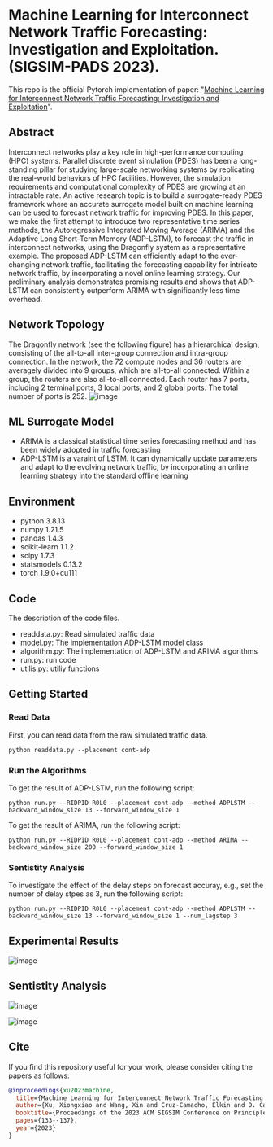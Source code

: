 # Machine Learning for Interconnect Network Traffic Forecasting: Investigation and Exploitation. (SIGSIM-PADS 2023).
This repo is the official Pytorch implementation of paper: "[Machine Learning for Interconnect Network Traffic Forecasting: Investigation and Exploitation](https://xiongxiaoxu.github.io/publications/PADS23_ML.pdf)".

## Abstract
Interconnect networks play a key role in high-performance computing (HPC) systems. Parallel discrete event simulation (PDES) has been a long-standing pillar for studying large-scale networking systems by replicating the real-world behaviors of HPC facilities. However, the simulation requirements and computational complexity of PDES are growing at an intractable rate. An active research topic is to build a surrogate-ready PDES framework where an accurate surrogate model built on machine learning can be used to forecast network traffic for improving PDES. In this paper, we make the first attempt to introduce two representative time series methods, the Autoregressive Integrated Moving Average (ARIMA) and the Adaptive Long Short-Term Memory (ADP-LSTM), to forecast the traffic in interconnect networks, using the Dragonfly system as a representative example. The proposed ADP-LSTM can efficiently adapt to the ever-changing network traffic, facilitating the forecasting capability for intricate network traffic, by incorporating a novel online learning strategy. Our preliminary analysis demonstrates promising results and shows that ADP-LSTM can consistently outperform ARIMA with significantly less time overhead.

## Network Topology
The Dragonfly network (see the following figure) has a hierarchical design, consisting of the all-to-all inter-group connection and intra-group connection. In the network, the 72 compute nodes and 36 routers are averagely divided into 9 groups, which are all-to-all connected. Within a group, the routers are also all-to-all connected. Each router has 7 ports, including 2 terminal ports, 3 local ports, and 2 global ports. The total number of ports is 252.
![image](https://github.com/XiongxiaoXu/ML-SurrogateModel/assets/34889516/0801eaab-bcd6-4365-9131-2b1a2abb9b04)

## ML Surrogate Model
* ARIMA is a classical statistical time series forecasting method and has been widely adopted in traffic forecasting
* ADP-LSTM is a varaint of LSTM. It can dynamically update parameters and adapt to the evolving network traffic, by incorporating an online learning strategy into the standard offline learning 

## Environment
* python            3.8.13
* numpy             1.21.5
* pandas            1.4.3
* scikit-learn      1.1.2
* scipy             1.7.3
* statsmodels       0.13.2
* torch             1.9.0+cu111

## Code
The description of the code files.
* readdata.py: Read simulated traffic data
* model.py: The implementation ADP-LSTM model class
* algorithm.py: The implementation of ADP-LSTM and ARIMA algorithms
* run.py: run code
* utilis.py: utiliy functions

## Getting Started
### Read Data

First, you can read data from the raw simulated traffic data.

`python readdata.py --placement cont-adp`

### Run the Algorithms

To get the result of ADP-LSTM, run the following script:

`python run.py --RIDPID R0L0 --placement cont-adp --method ADPLSTM --backward_window_size 13 --forward_window_size 1`


To get the result of ARIMA, run the following script:

`python run.py --RIDPID R0L0 --placement cont-adp --method ARIMA --backward_window_size 200 --forward_window_size 1`

### Sentistity Analysis
To investigate the effect of the delay steps on forecast accuray, e.g., set the number of delay stpes as 3, run the following script:

`python run.py --RIDPID R0L0 --placement cont-adp --method ADPLSTM --backward_window_size 13 --forward_window_size 1 --num_lagstep 3`

## Experimental Results
![image](https://github.com/XiongxiaoXu/ML-SurrogateModel/assets/34889516/b6a1b346-0f44-4908-871e-7601a8e1c644)

## Sentistity Analysis
![image](https://github.com/XiongxiaoXu/ML-SurrogateModel/assets/34889516/1af1e324-296d-4447-b0a5-f5f2cc19e281)

![image](https://github.com/XiongxiaoXu/ML-SurrogateModel/assets/34889516/7b09dc26-90fd-4f1e-ab86-1d6bdd830b42)

## Cite
If you find this repository useful for your work, please consider citing the papers as follows:

```bibtex
@inproceedings{xu2023machine,
  title={Machine Learning for Interconnect Network Traffic Forecasting: Investigation and Exploitation},
  author={Xu, Xiongxiao and Wang, Xin and Cruz-Camacho, Elkin and D. Carothers, Christopher and A. Brown, Kevin and B. Ross, Robert and Lan, Zhiling and Shu, Kai},
  booktitle={Proceedings of the 2023 ACM SIGSIM Conference on Principles of Advanced Discrete Simulation},
  pages={133--137},
  year={2023}
}
```



